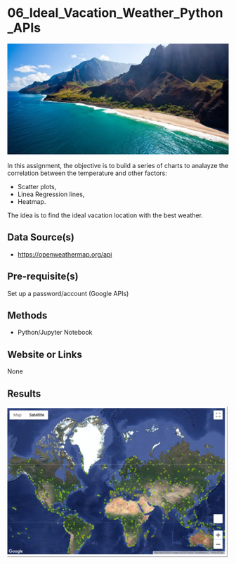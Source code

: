# 06_Ideal_Vacation_Weather_Python_APIs

<p align="center">
  <img src="Best_Vacation.jpeg">
</p> 

In this assignment, the objective is to build a series of charts to analayze the correlation between the temperature and other factors:
* Scatter plots,
* Linea Regression lines,
* Heatmap.

The idea is to find the ideal vacation location with the best weather.

## Data Source(s)
* https://openweathermap.org/api


## Pre-requisite(s)
Set up a password/account (Google APIs)

## Methods
* Python/Jupyter Notebook

## Website or Links
None

## Results

![GitHub Logo](2020-03-24_19h20_48.png)
